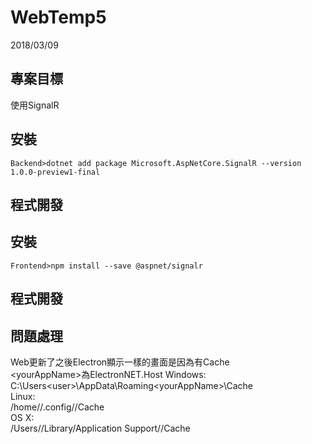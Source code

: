 # WebTemp5
2018/03/09
## 專案目標
使用SignalR
## 安裝
```
Backend>dotnet add package Microsoft.AspNetCore.SignalR --version 1.0.0-preview1-final
```
## 程式開發
## 安裝
```
Frontend>npm install --save @aspnet/signalr
```
## 程式開發

## 問題處理
Web更新了之後Electron顯示一樣的畫面是因為有Cache  
\<yourAppName\>為ElectronNET.Host
Windows:  
C:\Users\<user>\AppData\Roaming\<yourAppName>\Cache  
Linux:  
/home/<user>/.config/<yourAppName>/Cache  
OS X:  
/Users/<user>/Library/Application Support/<yourAppName>/Cache  

